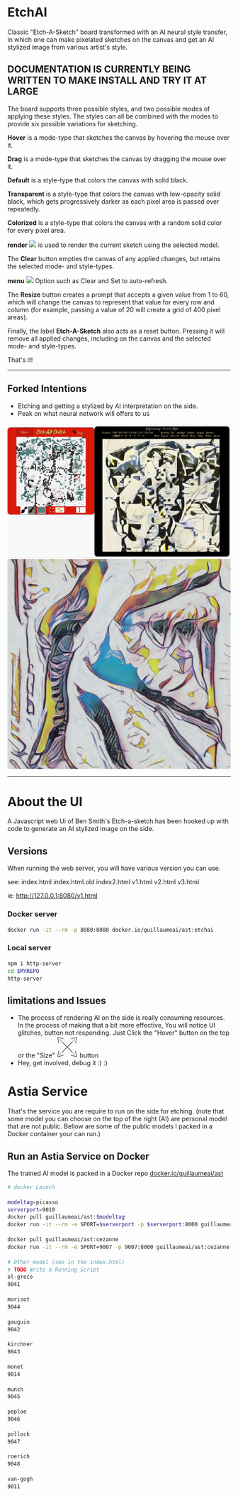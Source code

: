 # EtchAI

Classic "Etch-A-Sketch" board transformed with an AI neural style transfer, in which one can make pixelated sketches on the canvas and get an AI stylized image from various artist's style.

## DOCUMENTATION IS CURRENTLY BEING WRITTEN TO MAKE INSTALL AND TRY IT AT LARGE



The board supports three possible styles, and two possible modes of applying these styles. The styles can all be combined with the modes to provide six possible variations for sketching.

**Hover** is a mode-type that sketches the canvas by hovering the mouse over it.

**Drag** is a mode-type that sketches the canvas by dragging the mouse over it.

**Default** is a style-type that colors the canvas with solid black.

**Transparent** is a style-type that colors the canvas with low-opacity solid black, which gets progressively darker as each pixel area is passed over repeatedly.

**Colorized** is a style-type that colors the canvas with a random solid color for every pixel area.


**render**  ![](img/render.jpg) is used to render the current sketch using the selected model.

The **Clear** button empties the canvas of any applied changes, but retains the selected mode- and style-types.

**menu** ![](img/menu.png) Option such as Clear and Set to auto-refresh.

The **Resize** button creates a prompt that accepts a given value from 1 to 60, which will change the canvas to represent that value for every row and column (for example, passing a value of 20 will create a grid of 400 pixel areas).

Finally, the label **Etch-A-Sketch** also acts as a reset button. Pressing it will remove all applied changes, including on the canvas and the selected mode- and style-types.

That's it!

----

## Forked Intentions

* Etching and getting a stylized by AI interpretation on the side.
* Peak on what neural network will offers to us

![](etchai-preview-picasso.jpg)
![](results/etchai__210428__compo56.jpg)


----

# About the UI

A Javascript web Ui of Ben Smith's Etch-a-sketch has been hooked up with code to generate an AI stylized image on the side.

## Versions

When running the web server, you will have various version you can use.

see: index.html  index.html.old  index2.html  v1.html  v2.html  v3.html  

ie:  http://127.0.0.1:8080/v1.html


### Docker server

```sh
docker run -it --rm -p 8080:8080 docker.io/guillaumeai/ast:etchai
```


### Local server

```sh
npm i http-server
cd $MYREPO
http-server
```


## limitations and Issues

* The process of rendering AI on the side is really consuming resources. In the process of making that a bit more effective, You will notice UI glitches, button not responding.  Just Click the "Hover" button on the top or the "Size" ![](img/resize-tn.png) button
* Hey, get involved, debug it :) :)

# Astia Service

That's the service you are require to run on the side for etching.  (note that some model you can choose on the top of the right (AI) are personal model that are not public.   Bellow are some of the public models I packed in a Docker container your can run.)

## Run an Astia Service on Docker

The trained AI model is packed in a Docker repo  [docker.io/guillaumeai/ast](https://hub.docker.com/repository/registry-1.docker.io/guillaumeai/ast/tags)

```sh
# docker Launch

modeltag=picasso
serverport=9010
docker pull guillaumeai/ast:$modeltag
docker run -it --rm -e SPORT=$serverport -p $serverport:8000 guillaumeai/ast:$modeltag

docker pull guillaumeai/ast:cezanne
docker run -it --rm -e SPORT=9007 -p 9007:8000 guillaumeai/ast:cezanne

# Other model (see in the index.html)
# TODO Write a Running Script
el-greco
9041

morisot
9044

gauguin
9042

kirchner
9043

monet
9014

munch
9045

peploe
9046

pollock
9047

roerich
9048

van-gogh
9011

```





